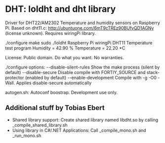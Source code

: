 # DHT: loldht and dht library

Driver for DHT22/AM2302 Temperature and humidity sensors on Raspberry Pi.
Based on dht11.c: http://ubuntuone.com/6mT9cTREz90BUfvQD1AGNy (license unknown).
Requires wiringPi library.

./configure
make
sudo ./loldht
Raspberry Pi wiringPi DHT11 Temperature test program
Humidity = 42.90 % Temperature = 22.20 *C

License: Public domain. Do what you want. No warranties.

./configure options:
 --disable-silent-rules Show the make process (silent by default)
 --disable-secure Disable compile with FORTIY_SOURCE and stack-protector (enabled by default)
 --enable-development Compile with -g -O0 -Wall. Applies disable-secure automatically

autogen.sh: Autoconf boostrap. Development use only.

## Additional stuff by Tobias Ebert
* Shared library support: Create shared library named libdht.so by calling _compile_shared_library.sh
* Using library in C#/.NET Applications: Call _compile_mono.sh and _run_mono.sh
